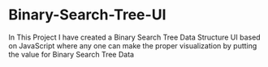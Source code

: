 # Binary-Search-Tree-UI
In This Project I have created a Binary Search Tree Data Structure UI based on JavaScript  where any one can make the proper visualization by putting the  value for Binary Search Tree Data 
